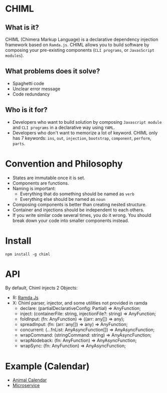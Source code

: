 # CHIML

## What is it?

CHIML (Chimera Markup Language) is a declarative dependency injection framework based on `Ramda.js`. CHIML allows you to build software by composing your pre-existing components (`CLI programs`, or `JavasScript modules`).

## What problems does it solve?

* Spaghetti code
* Unclear error message
* Code redundancy

## Who is it for?

* Developers who want to build solution by composing `Javascript module` and `CLI programs` in a declarative way using `YAML`.
* Developers who don't want to memorize a lot of keyword. CHIML only has 7 keywords: `ins`, `out`, `injection`, `bootstrap`, `component`, `perform`, `parts`.

# Convention and Philosophy

* States are immutable once it is set.
* Components are functions.
* Naming is important:
    - Everything that do something should be named as `verb`
    - Everything else should be named as `noun`
* Composing components is better than creating nested structure.
* Container and injections should be independent to each others.
* If you write similar code several times, you do it wrong. You should break down your code into smaller components instead.

# Install

```
npm install -g chiml
```

# API

By default, Chiml injects 2 Objects:

* R: [Ramda Js](https://ramdajs.com/docs/)
* X: Chiml parser, injector, and some utilities not provided in ramda
    - declare: (partialDeclarativeConfig: Partial<IUserDeclarativeConfig>) => AnyFunction;
    - inject: (containerFile: string, injectionFile?: string) => AnyFunction;
    - foldInput: (fn: AnyFunction) => ((arr: any[]) => any);
    - spreadInput: (fn: (arr: any[]) => any) => AnyFunction;
    - concurrent: (...fnList: AnyAsyncFunction[]) => AnyAsyncFunction;
    - wrapCommand: (stringCommand: string) => AnyAsyncFunction;
    - wrapNodeback: (fn: AnyFunction) => AnyAsyncFunction;
    - wrapSync: (fn: AnyFunction) => AnyAsyncFunction;

# Example (Calendar)

* [Animal Calendar](./example/animal-calendar/)
* [Microservice](./example/microservice/)
